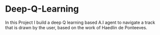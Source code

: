 # Deep-Q-Learning
In this Project I build a deep Q learning based A.I agent to navigate a track that is drawn by the user, based on the work of Haedlin de Ponteeves.
